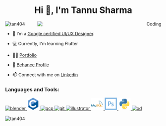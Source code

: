 <h1 align="center">Hi 👋, I'm Tannu Sharma</h1>
<p align="right">
 <img align="right" alt="Coding" width="400" src="https://cdn.dribbble.com/users/697810/screenshots/4627975/comp-1_00000.gif">
  </p>

<p align="left"> <img src="https://komarev.com/ghpvc/?username=tan404&label=Profile%20views&color=0e75b6&style=flat" alt="tan404" /> </p>

- 🌱 I’m a [Google certified UI/UX Designer](https://www.coursera.org/account/accomplishments/verify/RHHVDGLX43EF?utm_source=link&utm_medium=certificate&utm_content=cert_image&utm_campaign=sharing_cta&utm_product=course).

- 💻 Currently, I'm learning Flutter

- 👨‍💻 [Portfolio](https://tan404.github.io/tport/)

- 📝 [Behance Profile](https://www.behance.net/tannusharma)

- 📫 Connect with me on [Linkedin](https://www.linkedin.com/in/tannu-sharma-38ab521a9/)


<h3 align="left">Languages and Tools:</h3>
<p align="left"> <a href="https://www.blender.org/" target="_blank"> <img src="https://download.blender.org/branding/community/blender_community_badge_white.svg" alt="blender" width="40" height="40"/> </a> <a href="https://www.cprogramming.com/" target="_blank"> <img src="https://raw.githubusercontent.com/devicons/devicon/master/icons/c/c-original.svg" alt="c" width="40" height="40"/> </a><a href="https://cloud.google.com" target="_blank"> <img src="https://www.vectorlogo.zone/logos/google_cloud/google_cloud-icon.svg" alt="gcp" width="40" height="40"/> </a> <a href="https://git-scm.com/" target="_blank"> <img src="https://www.vectorlogo.zone/logos/git-scm/git-scm-icon.svg" alt="git" width="40" height="40"/> </a> <a href="https://www.adobe.com/in/products/illustrator.html" target="_blank"> <img src="https://www.vectorlogo.zone/logos/adobe_illustrator/adobe_illustrator-icon.svg" alt="illustrator" width="40" height="40"/> </a> <a href="https://www.mysql.com/" target="_blank"> <img src="https://raw.githubusercontent.com/devicons/devicon/master/icons/mysql/mysql-original-wordmark.svg" alt="mysql" width="40" height="40"/> </a> <a href="https://www.photoshop.com/en" target="_blank"> <img src="https://raw.githubusercontent.com/devicons/devicon/master/icons/photoshop/photoshop-line.svg" alt="photoshop" width="40" height="40"/> </a> <a href="https://www.python.org" target="_blank"> <img src="https://raw.githubusercontent.com/devicons/devicon/master/icons/python/python-original.svg" alt="python" width="40" height="40"/> </a> <a href="https://www.adobe.com/products/xd.html" target="_blank"> <img src="https://cdn.worldvectorlogo.com/logos/adobe-xd.svg" alt="xd" width="40" height="40"/> </a> </p>

<p><img align="center" src="https://github-readme-stats.vercel.app/api/top-langs?username=tan404&show_icons=true&locale=en&layout=compact" alt="tan404" /></p>
